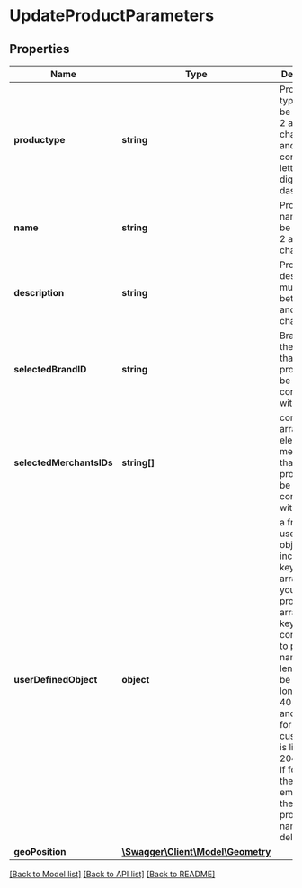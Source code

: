 # UpdateProductParameters

## Properties
Name | Type | Description | Notes
------------ | ------------- | ------------- | -------------
**productype** | **string** | Product type must be between 2 and 1084 characters and can contain only letters, digits and dashes | [optional] 
**name** | **string** | Product name must be between 2 and 1084 characters | [optional] 
**description** | **string** | Product description must be between 2 and 1284 characters | [optional] 
**selectedBrandID** | **string** | Brand ID for the Brand that the product will be connected with | [optional] 
**selectedMerchantsIDs** | **string[]** | contain array with elements of merhant ids that the product will be connected with | [optional] 
**userDefinedObject** | **object** | a free form user defined object that includes a key - value array. Place your custom properties in array, the key corresponds to property name its length must be not longer that 40 chars and value for each custom key is limited to 2048 chars. If for a key the value is empty then the key-property name will be deleted. | [optional] 
**geoPosition** | [**\Swagger\Client\Model\Geometry**](Geometry.md) |  | [optional] 

[[Back to Model list]](../README.md#documentation-for-models) [[Back to API list]](../README.md#documentation-for-api-endpoints) [[Back to README]](../README.md)


